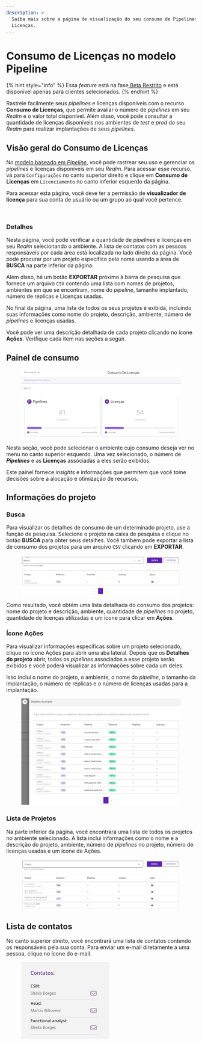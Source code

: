```yaml
---
description: >-
  Saiba mais sobre a página de visualização do seu consumo de Pipelines e
  Licenças.
---
```


# Consumo de Licenças no modelo Pipeline

{% hint style="info" %}
Essa _feature_ está na fase[ Beta Restrito](https://docs.digibee.com/documentation/v/pt-br/geral/programa-beta) e está disponível apenas para clientes selecionados.
{% endhint %}

Rastreie facilmente seus _pipelines_ e licenças disponíveis com o recurso **Consumo de Licenças**, que permite avaliar o número de _pipelines_ em seu _Realm_ e o valor total disponível. Além disso, você pode consultar a quantidade de licenças disponíveis nos ambientes de _test_ e _prod_ do seu _Realm_ para realizar implantações de seus _pipelines_.

## Visão geral do Consumo de Licenças

No [modelo baseado em _Pipeline_](https://docs.digibee.com/documentation/v/pt-br/licenciamento/modelos-de-licenciamento/modelo-baseado-em-pipeline), você pode rastrear seu uso e gerenciar os _pipelines_ e licenças disponíveis em seu _Realm_. Para acessar esse recurso, vá para `Configurações` no canto superior direito e clique em **Consumo de Licenças** em `Licenciamento` no canto inferior esquerdo da página.

Para acessar esta página, você deve ter a permissão de **visualizador de licença** para sua conta de usuário ou um grupo ao qual você pertence.

<figure><img src="../../.gitbook/assets/01 - gif - licenças - port.gif" alt=""><figcaption></figcaption></figure>

### Detalhes

Nesta página, você pode verificar a quantidade de _pipelines_ e licenças em seu _Realm_ selecionando o ambiente. A lista de contatos com as pessoas responsáveis por cada área está localizada no lado direito da página. Você pode procurar por um projeto específico pelo nome usando a área de **BUSCA** na parte inferior da página. &#x20;

Além disso, há um botão **EXPORTAR** próximo à barra de pesquisa que fornece um arquivo `CSV` contendo uma lista com nomes de projetos, ambientes em que se encontram, nome do _pipeline_, tamanho implantado, número de réplicas e Licenças usadas.

No final da página, uma lista de todos os seus projetos é exibida, incluindo suas informações como nome do projeto, descrição, ambiente, número de _pipelines_ e licenças usadas.

Você pode ver uma descrição detalhada de cada projeto clicando no ícone **Ações**. Verifique cada item nas seções a seguir.

## Painel de consumo

<figure><img src="../../.gitbook/assets/02 - painel - port (2).jpg" alt=""><figcaption></figcaption></figure>

Nesta seção, você pode selecionar o ambiente cujo consumo deseja ver no menu no canto superior esquerdo. Uma vez selecionado, o número de _**Pipelines**_ e as **Licenças** associadas a eles serão exibidos.&#x20;

Este painel fornece _insights_ e informações que permitem que você tome decisões sobre a alocação e otimização de recursos.

## Informações do projeto

### Busca

Para visualizar os detalhes de consumo de um determinado projeto, use a função de pesquisa. Selecione o projeto na caixa de pesquisa e clique no botão **BUSCA** para obter seus detalhes. Você também pode exportar a lista de consumo dos projetos para um arquivo `CSV` clicando em **EXPORTAR**.

<figure><img src="../../.gitbook/assets/03 - busca - port (2).jpg" alt=""><figcaption></figcaption></figure>

Como resultado, você obtém uma lista detalhada do consumo dos projetos: nome do projeto e descrição, ambiente, quantidade de _pipelines_ no projeto, quantidade de licenças utilizadas e um ícone para clicar em **Ações**.

### Ícone Ações

Para visualizar informações específicas sobre um projeto selecionado, clique no ícone Ações para abrir uma aba lateral. Depois que os **Detalhes do projeto** abrir, todos os _pipelines_ associados a esse projeto serão exibidos e você poderá visualizar as informações sobre cada um deles.

Isso inclui o nome do projeto, o ambiente, o nome do _pipeline_, o tamanho da implantação, o número de réplicas e o número de licenças usadas para a implantação.

<figure><img src="../../.gitbook/assets/04 - detalhes projeto - port (1).jpg" alt=""><figcaption></figcaption></figure>

### Lista de Projetos

Na parte inferior da página, você encontrará uma lista de todos os projetos no ambiente selecionado. A lista inclui informações como o nome e a descrição do projeto, ambiente, número de _pipelines_ no projeto, número de licenças usadas e um ícone de Ações.

<figure><img src="../../.gitbook/assets/05 - lista - port (1).jpg" alt=""><figcaption></figcaption></figure>

## Lista de contatos

No canto superior direito, você encontrará uma lista de contatos contendo os responsáveis pela sua conta. Para enviar um e-mail diretamente a uma pessoa, clique no ícone do e-mail.

<figure><img src="../../.gitbook/assets/06 - contatos - port (2).jpg" alt=""><figcaption></figcaption></figure>
